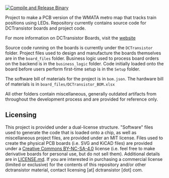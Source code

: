 [![Compile and Release Binary](https://github.com/LArkema/dctransistor-project/actions/workflows/compile-sketches.yml/badge.svg)](https://github.com/LArkema/dctransistor-project/actions/workflows/compile-sketches.yml)

Project to make a PCB version of the WMATA metro map that tracks train positions using LEDs. Repository currently contains source code for DCTransistor boards and project code.

For more information on DCTransistor Boards, visit the [website](https://dctransistor.com)

Source code running on the boards is currently under the `DCTransistor` folder. 
Project files used to design and manufacture the boards themselves are in the `board_files` folder.
Business logic used to process board orders on the backend is in the `business_logic` folder.
Code initially loaded onto the board before users perform first-time setup is in the `Setup` folder.

The software bill of materials for the project is in `bom.json`. The hardware bill of materials is in `board_files/DCTransistor_BOM.xlsx` 

All other folders contain miscellaneous, generally outdated artifacts from throughout the development process and are provided for reference only.

## Licensing
This project is provided under a dual-license structure. "Software" files used to generate the code that is loaded onto a chip, as well as miscellaneous project files, are provided under an MIT license. Files used to create the physical PCB boards (i.e. SVG and KiCAD files) are provided under a [Creative Commons BY-NC-SA-4.0](https://creativecommons.org/licenses/by-nc-sa/4.0/) license (i.e. feel free to make derivative boards for personal use, but do not sell them). Additional details are in [LICENSE.md](LICENSE.md). If you are interested in purchasing a commercial license (limited or exclusive) for the contents of this repository and/or other dctransistor material, contact licensing [at] dctransistor [dot] com.
